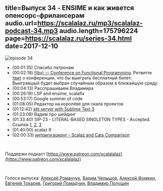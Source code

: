 title=Выпуск 34 - ENSIME и как живется опенсорс-фрилансерам
audio.url=https://scalalaz.ru/mp3/scalalaz-podcast-34.mp3
audio.length=175796224
page=https://scalalaz.ru/series-34.html
date=2017-12-10
----

![episode 34](https://scalalaz.ru/img/episode34.png)

* (00:01:35) Спасибо патронам
* (00:02:18) [f(by) — Conference on Functional Programming](http://fby.by). Ретвитте [твит](https://twitter.com/ScalalazPodcast/status/939129448221368321) о конференции, что бы выиграть бесплатный билет. Выигравшый будет выбран случайным образом в ближайшую среду.
* (00:04:13) Расспрашиваем Владимира
* (00:26:19) LSP and ensime, scalafix
* (00:53:17) Google summer of code
* (01:08:05) Редактор на королёве для скала проектов
* (01:12:42) [sbt server with Sublime Text 3](http://eed3si9n.com/sbt-server-with-sublime-text3)
* (01:23:08) Вадим про шейдинг
* (01:33:40) SIP-23 - LITERAL-BASED SINGLETON TYPES - Accepted. Ссылки [1](https://twitter.com/milessabin/status/938457896022675456), [2](http://docs.scala-lang.org/sips/42.type.html), [3](https://github.com/scala/scala/pull/5310)
* (01:40:00) scalaz 8
* (02:00:33) [интриги вокруг - Scalaz and Cats Comparison](https://www.reddit.com/r/scala/comments/7hqzjz/scalaz_and_cats_comparison/)

<br/>

Поддержи подкаст [https://www.patreon.com/scalalalaz](https://www.patreon.com/scalalalaz)

<br/>

Голоса выпуска: [Алексей Романчук](http://github.com/13h3r), [Вадим Челышов](http://github.com/dos65), [Алексей Фомкин](https://github.com/fomkin), [Евгений Токарев](http://github.com/strobe), [Григорий Помадчин](https://github.com/pomadchin), [Владимир Полушин](https://github.com/vovapolu)
